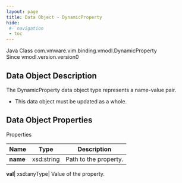```yaml
---
layout: page
title: Data Object - DynamicProperty
hide:
 #- navigation
 - toc
---
```






Java Class
    com.vmware.vim.binding.vmodl.DynamicProperty  
Since 
    vmodl.version.version0

## Data Object Description 

The DynamicProperty data object type represents a name-value pair. 

  * This data object must be updated as a whole.



## Data Object Properties

Properties

Name |  Type |  Description   
---|---|---  
**name**|  xsd:string|  Path to the property.   
  
**val**|  xsd:anyType|  Value of the property.   
  
  
  
   
  
  

